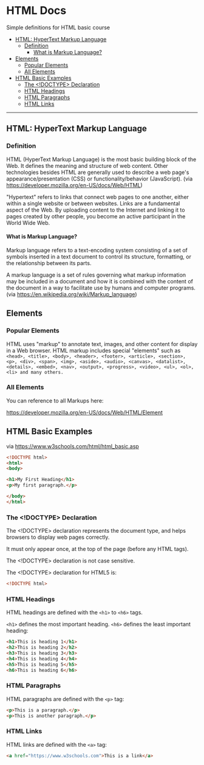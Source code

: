 # HTML Docs
Simple definitions for HTML basic course

- [HTML: HyperText Markup Language](#html-hypertext-markup-language)
    * [Definition](#definition)
        + [What is Markup Language?](#what-is-markup-language)
- [Elements](#elements)
    * [Popular Elements](#popular-elements)
    * [All Elements](#all-elements)
- [HTML Basic Examples](#html-basic-examples)
    * [The <!DOCTYPE> Declaration](#the-doctype-declaration)
    * [HTML Headings](#html-headings)
    * [HTML Paragraphs](#html-paragraphs)
    * [HTML Links](#html-links)


------------

## HTML: HyperText Markup Language

### Definition
HTML (HyperText Markup Language) is the most basic building block of the Web. It defines the meaning and structure of web content. Other technologies besides HTML are generally used to describe a web page's appearance/presentation (CSS) or functionality/behavior (JavaScript).
(via https://developer.mozilla.org/en-US/docs/Web/HTML)

"Hypertext" refers to links that connect web pages to one another, either within a single website or between websites. Links are a fundamental aspect of the Web. By uploading content to the Internet and linking it to pages created by other people, you become an active participant in the World Wide Web.


#### What is Markup Language?

Markup language refers to a text-encoding system consisting of a set of symbols inserted in a text document to control its structure, formatting, or the relationship between its parts.

A markup language is a set of rules governing what markup information may be included in a document and how it is combined with the content of the document in a way to facilitate use by humans and computer programs.
(via https://en.wikipedia.org/wiki/Markup_language)

## Elements

### Popular Elements

HTML uses "markup" to annotate text, images, and other content for display in a Web browser. HTML markup includes special "elements" such as 
`<head>, <title>, <body>, <header>, <footer>, <article>, <section>, <p>, <div>, <span>, <img>, <aside>, <audio>, <canvas>, <datalist>, <details>, <embed>, <nav>, <output>, <progress>, <video>, <ul>, <ol>, <li> and many others.`

### All Elements

You can reference to all Markups here:

https://developer.mozilla.org/en-US/docs/Web/HTML/Element

## HTML Basic Examples

via https://www.w3schools.com/html/html_basic.asp

```html
<!DOCTYPE html>
<html>
<body>

<h1>My First Heading</h1>
<p>My first paragraph.</p>

</body>
</html>
```

### The <!DOCTYPE> Declaration

The <!DOCTYPE> declaration represents the document type, and helps browsers to display web pages correctly.

It must only appear once, at the top of the page (before any HTML tags).

The <!DOCTYPE> declaration is not case sensitive.

The <!DOCTYPE> declaration for HTML5 is:

```html
<!DOCTYPE html>
```

### HTML Headings

HTML headings are defined with the `<h1>` to `<h6>` tags.

`<h1>` defines the most important heading. `<h6>` defines the least important heading: 
```html
<h1>This is heading 1</h1>
<h2>This is heading 2</h2>
<h3>This is heading 3</h3>
<h4>This is heading 4</h4>
<h5>This is heading 5</h5>
<h6>This is heading 6</h6>
```

### HTML Paragraphs

HTML paragraphs are defined with the `<p>` tag:

```html
<p>This is a paragraph.</p>
<p>This is another paragraph.</p>
```

### HTML Links
HTML links are defined with the `<a>` tag:
```html
<a href="https://www.w3schools.com">This is a link</a>
```


